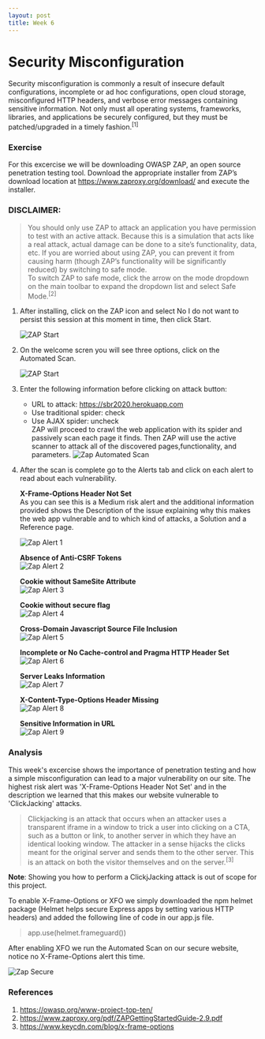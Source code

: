 ```yaml
---
layout: post
title: Week 6
---
```


# Security Misconfiguration
Security misconfiguration is commonly a result of insecure default configurations, incomplete or ad hoc configurations, open cloud storage, misconfigured HTTP headers, and verbose error messages containing sensitive information. Not only must all operating systems, frameworks, libraries, and applications be securely configured, but they must be patched/upgraded in a timely fashion.<sup>[1]</sup>

### Exercise
For this excercise we will be downloading OWASP ZAP, an open source penetration testing tool. Download the appropriate installer from ZAP’s download location at https://www.zaproxy.org/download/ and execute the installer.

### DISCLAIMER:    
> You should only use ZAP to attack an application you have permission to test with an active attack. Because this is a simulation that acts like a real attack, actual damage can be done to a site’s functionality, data, etc. If you are worried about using ZAP, you can prevent it from causing harm (though ZAP’s functionality will be significantly reduced) by switching to safe mode.     
> To switch ZAP to safe mode, click the arrow on the mode dropdown on the main toolbar to expand the dropdown list and select Safe Mode.<sup>[2]</sup>

1. After installing, click on the ZAP icon and select No I do not want to persist this session at this moment in time, then click Start.

   ![ZAP Start](/images/Start.JPG)

2. On the welcome scren you will see three options, click on the Automated Scan. 

   ![ZAP Start](/images/Welcome.JPG)
   
3. Enter the following information before clicking on attack button: 
    - URL to attack: https://sbr2020.herokuapp.com
    - Use traditional spider: check 
    - Use AJAX spider: uncheck   
ZAP will proceed to crawl the web application with its spider and passively scan each page it finds. Then ZAP will use the active    scanner to attack all of the discovered pages,functionality, and parameters.
    ![Zap Automated Scan](/images/Scan.JPG) 
 4. After the scan is complete go to the Alerts tab and click on each alert to read about each vulnerability. 
 
    **X-Frame-Options Header Not Set**    
    As you can see this is a Medium risk alert and the additional information provided shows the Description of the issue explaining why this makes the web app vulnerable and to which kind of attacks, a Solution and a Reference page.   
    
    ![Zap Alert 1](/images/Xframe.JPG) 
    
    **Absence of Anti-CSRF Tokens**  
    ![Zap Alert 2](/images/Tokens.JPG) 
    
    **Cookie without SameSite Attribute**  
    ![Zap Alert 3](/images/cookie.JPG)
    
    **Cookie without secure flag**  
    ![Zap Alert 4](/images/encrypt.JPG)
    
    **Cross-Domain Javascript Source File Inclusion**  
    ![Zap Alert 5](/images/crossDomain.JPG)
    
    **Incomplete or No Cache-control and Pragma HTTP Header Set**  
    ![Zap Alert 6](/images/no-Cache.JPG)
    
    **Server Leaks Information**  
    ![Zap Alert 7](/images/Leak.JPG)
    
    **X-Content-Type-Options Header Missing**  
    ![Zap Alert 8](/images/Sniffing.JPG)
    
    **Sensitive Information in URL**  
    ![Zap Alert 9](/images/Information.JPG)   


### Analysis

This week's excercise shows the importance of penetration testing and how a simple misconfiguration can lead to a major vulnerability on our site. The highest risk alert was 'X-Frame-Options Header Not Set' and in the description we learned that this makes our website vulnerable to 'ClickJacking' attacks.   
> Clickjacking is an attack that occurs when an attacker uses a transparent iframe in a window to trick a user into clicking on a CTA, such as a button or link, to another server in which they have an identical looking window. The attacker in a sense hijacks the clicks meant for the original server and sends them to the other server. This is an attack on both the visitor themselves and on the server.<sup>[3]</sup>   

**Note**: Showing you how to perform a ClickjJacking attack is out of scope for this project.     

To enable X-Frame-Options or XFO we simply downloaded the npm helmet package (Helmet helps secure Express apps by setting various HTTP headers)  and added the following line of code in our app.js file.    
> app.use(helmet.frameguard())

After enabling XFO we run the Automated Scan on our secure website, notice no X-Frame-Options alert this time.

   ![Zap Secure](/images/Hardened.JPG)   

### References
1. https://owasp.org/www-project-top-ten/  
2. https://www.zaproxy.org/pdf/ZAPGettingStartedGuide-2.9.pdf
3. https://www.keycdn.com/blog/x-frame-options
